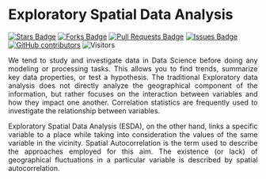 # Exploratory Spatial Data Analysis

<a href="https://github.com/arifadli/Exploratory-Spatial-Data-Analysis/stargazers"><img src="https://img.shields.io/github/stars/arifadli/Exploratory-Data-Analysis" alt="Stars Badge"/></a>
<a href="https://github.com/arifadli/Exploratory-Spatial-Data-Analysis/network/members"><img src="https://img.shields.io/github/forks/arifadli/Exploratory-Data-Analysis" alt="Forks Badge"/></a>
<a href="https://github.com/arifadli/Exploratory-Spatial-Data-Analysis/pulls"><img src="https://img.shields.io/github/issues-pr/arifadli/Exploratory-Data-Analysis" alt="Pull Requests Badge"/></a>
<a href="https://github.com/arifadli/Exploratory-Spatial-Data-Analysis/issues"><img src="https://img.shields.io/github/issues/arifadli/Exploratory-Data-Analysis" alt="Issues Badge"/></a>
<a href="https://github.com/arifadli/Exploratory-Spatial-Data-Analysis/contributors"><img alt="GitHub contributors" src="https://img.shields.io/github/contributors/arifadli/Exploratory-Data-Analysis?color=2b9348"></a>
![Visitors](https://api.visitorbadge.io/api/visitors?path=https%3A%2F%2Fgithub.com%2Farifadli%2FExploratory-Data-Analysis&labelColor=%23d9e3f0&countColor=%23697689&style=flat)



<p align="justify">We tend to study and investigate data in Data Science before doing any modeling or processing tasks. This allows you to find trends, summarize key data properties, or test a hypothesis. The traditional Exploratory data analysis does not directly analyze the geographical component of the information, but rather focuses on the interaction between variables and how they impact one another. Correlation statistics are frequently used to investigate the relationship between variables. </p>

<p align="justify">Exploratory Spatial Data Analysis (ESDA), on the other hand, links a specific variable to a place while taking into consideration the values of the same variable in the vicinity. Spatial Autocorrelation is the term used to describe the approaches employed for this aim. The existence (or lack) of geographical fluctuations in a particular variable is described by spatial autocorrelation. </p>